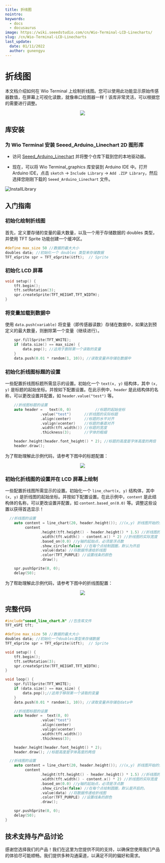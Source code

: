 ```yaml
---
title: 折线图
nointro:
keywords:
  - docs
  - docusaurus
image: https://wiki.seeedstudio.com/cn/Wio-Terminal-LCD-Linecharts/
slug: /cn/Wio-Terminal-LCD-Linecharts
last_update:
  date: 01/11/2022
  author: gunengyu
---
```

# 折线图

本文档介绍如何在 Wio Terminal 上绘制折线图。您可以使用此功能显示原始传感器数值，在屏幕上可视化读数，就像串口绘图器一样！该库非常灵活，可以根据您的需要进行调整。

<div align="center"><img src="https://files.seeedstudio.com/wiki/Wio-Terminal/img/C0277.2019-11-27%2018_19_05.gif" /></div>

## 库安装

### 为 Wio Terminal 安装 Seeed_Arduino_Linechart 2D 图形库

- 访问 [Seeed_Arduino_Linechart](https://files.seeedstudio.com/wiki/Wio-Terminal-LCD-Linecharts/Seeed_Arduino_Linechart-1.0.0.zip) 并将整个仓库下载到您的本地驱动器。

- 现在，可以将 Wio Terminal_graphics 库安装到 Arduino IDE 中。打开 Arduino IDE，点击 `sketch` -> `Include Library` -> `Add .ZIP Library`，然后选择您刚刚下载的 `Seeed_Arduino_Linechart` 文件。

![InstallLibrary](https://files.seeedstudio.com/wiki/Wio-Terminal/img/Xnip2019-11-21_15-50-13.jpg)

## 入门指南

### 初始化绘制折线图

首先，定义要存储的变量的最大数量，以及一个用于存储数据的 doubles 类型，并使用 TFT Sprite 功能创建一个缓冲区。

```cpp
#define max_size 50 //数据的最大大小
doubles data; //初始化一个 doubles 类型来存储数据
TFT_eSprite spr = TFT_eSprite(&tft);  // Sprite
```

### 初始化 LCD 屏幕

```cpp
void setup() {
    tft.begin();
    tft.setRotation(3);
    spr.createSprite(TFT_HEIGHT,TFT_WIDTH);
}
```

### 将变量加载到数据中

使用 `data.push(variable)` 将变量（即传感器读数）存储在数据中，如果达到预定义的最大数量，则删除第一个变量（继续进行）。

```cpp
    spr.fillSprite(TFT_WHITE);
    if (data.size() == max_size) {
        data.pop(); //这用于删除第一个读取的变量
    }
    data.push(0.01 * random(1, 10)); //读取变量并存储在数据中
```

### 初始化折线图标题的设置

一些配置折线图标题所需显示的设置。初始化一个 `text(x, y)` 结构体，其中 `(x, y)` 是标题的起始坐标。并按如下配置设置。在此示例中，`header` 是此结构体的名称，可以更改设置并配置，如 `header.value("test")` 等。

```cpp
    //折线图标题的设置
    auto header =   text(0, 0)           //标题的起始坐标
                .value("test")      //折线图的实际标题
                .align(center)      //标题的水平对齐
                .valign(vcenter)    //标题的垂直对齐
                .width(tft.width()) //标题的宽度
                .thickness(3);      //字体的粗细

    header.height(header.font_height() * 2); //标题的高度是字体高度的两倍
    header.draw(); 
```

为了帮助理解此示例代码，请参考下图中的标题配置：

<div align="center"><img width={645} height={374} src="https://files.seeedstudio.com/wiki/Wio-Terminal/img/title.png" /></div>

### 初始化折线图的设置并在 LCD 屏幕上绘制

一些配置折线图所需显示的设置。初始化一个 `line_chart(x, y)` 结构体，其中 `(x, y)` 是折线图的起始坐标。并按如下配置设置。在此示例中，`content` 是此结构体的名称，可以更改设置并配置，如 `content.based_on(0.0)` 等。调整这些设置以获得首选显示！

```cpp
  //折线图的设置
    auto content = line_chart(20, header.height()); //(x,y) 折线图开始的位置
         content
                .height(tft.height() - header.height() * 1.5) //折线图的实际高度
                .width(tft.width() - content.x() * 2) //折线图的实际宽度
                .based_on(0.0) //y轴的起始点，必须是浮点数
                .show_circle(false) //在每个点绘制圆圈，默认为开启
                .value(data) //将数据传递给折线图
                .color(TFT_PURPLE) //设置线条的颜色
                .draw();

    spr.pushSprite(0, 0);
    delay(50);
```

为了帮助理解此示例代码，请参考下图中的折线图配置：

<div align="center"><img width={768} height={432} src="https://files.seeedstudio.com/wiki/Wio-Terminal/img/linegraph2.png" /></div>

## 完整代码

```cpp
#include"seeed_line_chart.h" //包含库文件
TFT_eSPI tft;

#define max_size 50 //数据的最大大小
doubles data; //初始化一个doubles类型来存储数据
TFT_eSprite spr = TFT_eSprite(&tft);  // Sprite 

void setup() {
    tft.begin();
    tft.setRotation(3);
    spr.createSprite(TFT_HEIGHT,TFT_WIDTH);
}

void loop() {
    spr.fillSprite(TFT_WHITE);
    if (data.size() == max_size) {
        data.pop();//这用于移除第一个读取的变量
    }
    data.push(0.01 * random(1, 10)); //读取变量并存储在data中

    //折线图标题的设置
    auto header =  text(0, 0)
                .value("test")
                .align(center)
                .valign(vcenter)
                .width(tft.width())
                .thickness(3);

    header.height(header.font_height() * 2);
    header.draw(); //标题高度是字体高度的两倍

  //折线图的设置
    auto content = line_chart(20, header.height()); //(x,y) 折线图开始的位置
         content
                .height(tft.height() - header.height() * 1.5) //折线图的实际高度
                .width(tft.width() - content.x() * 2) //折线图的实际宽度
                .based_on(0.0) //y轴的起始点，必须是浮点数
                .show_circle(false) //在每个点绘制圆圈，默认是开启的。
                .value(data) //将数据传递给折线图
                .color(TFT_PURPLE) //设置线条的颜色
                .draw();

    spr.pushSprite(0, 0);
    delay(50);
}
```

## 技术支持与产品讨论

感谢您选择我们的产品！我们在这里为您提供不同的支持，以确保您使用我们产品的体验尽可能顺畅。我们提供多种沟通渠道，以满足不同的偏好和需求。

<div class="button_tech_support_container">
<a href="https://forum.seeedstudio.com/" class="button_forum"></a> 
<a href="https://www.seeedstudio.com/contacts" class="button_email"></a>
</div>

<div class="button_tech_support_container">
<a href="https://discord.gg/eWkprNDMU7" class="button_discord"></a> 
<a href="https://github.com/Seeed-Studio/wiki-documents/discussions/69" class="button_discussion"></a>
</div>